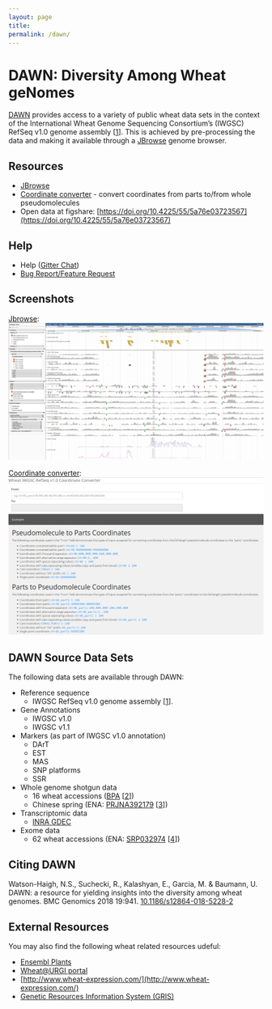 ```yaml
---
layout: page
title: 
permalink: /dawn/
---
```


# DAWN: Diversity Among Wheat geNomes

[DAWN](http://dawn.uoa.intersect.org.au/DAWN/jbrowse/) provides access to a variety of public wheat data sets in the context of the International Wheat Genome Sequencing
Consortium’s (IWGSC) RefSeq v1.0 genome assembly [[1](http://dx.doi.org/10.1126/science.aar7191)]. This is achieved by
pre-processing the data and making it available through a [JBrowse](https://jbrowse.org/) genome browser.

## Resources

  * [JBrowse](http://dawn.uoa.intersect.org.au/DAWN/jbrowse/)
  * [Coordinate converter](http://dawn.uoa.intersect.org.au/DAWN/coord/) - convert coordinates from parts to/from whole pseudomolecules
  * Open data at figshare: [https://doi.org/10.4225/55/5a76e03723567](https://doi.org/10.4225/55/5a76e03723567)
  
## Help

  * Help ([Gitter Chat](https://gitter.im/CroBiAd/DAWN))
  * [Bug Report/Feature Request](https://github.com/CroBiAd/DAWN/issues/new)

## Screenshots

[Jbrowse](http://dawn.uoa.intersect.org.au/DAWN/jbrowse/?loc=chr4A_part2%3A235534556..235550464&tracks=IWGSC_v1.0_HC_genes%2CIWGSC_v1.0_markers_snp_infinium_90k%2CIWGSC_v1.0_markers_snp_axiom_820%2CAlsen_snpcoverage%2CRAC875_snpcoverage%2CYitpi_snpcoverage%2CPastor_snpcoverage%2CWyalkatchem_snpcoverage%2CWestonia_snpcoverage%2CACBarrie_snpcoverage%2CVolcanii_snpcoverage%2CBaxter_snpcoverage%2CChara_snpcoverage%2CDrysdale_snpcoverage%2CH45_snpcoverage%2CXiaoyan_snpcoverage%2CKukri_snpcoverage%2CGladius_snpcoverage%2CExcalibur_snpcoverage%2CIWGSC_RNASeq_multibigwig_Grain%2CIWGSC_RNASeq_multibigwig_Leaf&highlight=):
![DAWN: Wx-B1](/assets/Wx-B1.png)

[Coordinate converter](http://dawn.uoa.intersect.org.au/DAWN/coord/):
![DAWN: Wx-B1](/assets/DAWN-coord.png)


## DAWN Source Data Sets

The following data sets are available through DAWN:

  * Reference sequence
    * IWGSC RefSeq v1.0 genome assembly [[1](http://dx.doi.org/10.1126/science.aar7191)].
  * Gene Annotations
    * IWGSC v1.0
    * IWGSC v1.1
  * Markers (as part of IWGSC v1.0 annotation)
    * DArT
    * EST
    * MAS
    * SNP platforms
    * SSR
  * Whole genome shotgun data
    * 16 wheat accessions ([BPA](http://www.bioplatforms.com/wheat-sequencing/) [[2](https://doi.org/10.1111/j.1467-7652.2012.00717.x)])
    * Chinese spring (ENA: [PRJNA392179](https://www.ebi.ac.uk/ena/data/view/PRJNA392179) [[3](https://doi.org/10.1093/gigascience/gix097)])
  * Transcriptomic data
    * [INRA GDEC](https://urgi.versailles.inra.fr/files/RNASeqWheat/)
  * Exome data
    * 62 wheat accessions (ENA: [SRP032974](https://www.ebi.ac.uk/ena/data/view/SRP032974) [[4](https://doi.org/10.1186/s13059-015-0606-4)])

## Citing DAWN

Watson-Haigh, N.S., Suchecki, R., Kalashyan, E., Garcia, M. & Baumann, U. DAWN: a resource for yielding insights into the diversity among wheat genomes. BMC Genomics 2018 19:941. [10.1186/s12864-018-5228-2](https://dx.doi.org/10.1186/s12864-018-5228-2)

## External Resources

You may also find the following wheat related resources udeful:

  * [Ensembl Plants](http://plants.ensembl.org/Triticum_aestivum/Info/Index)
  * [Wheat@URGI portal](https://wheat-urgi.versailles.inra.fr/)
  * [http://www.wheat-expression.com/](http://www.wheat-expression.com/)
  * [Genetic Resources Information System (GRIS)](http://www.wheatpedigree.net/)
